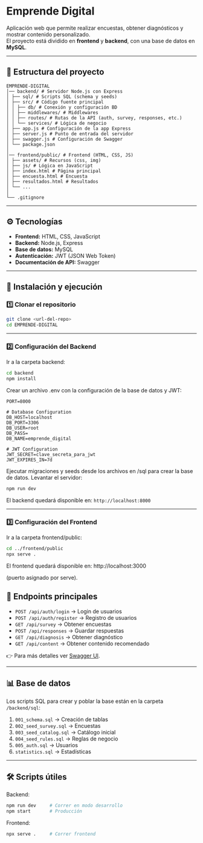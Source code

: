 # Emprende Digital

Aplicación web que permite realizar encuestas, obtener diagnósticos y mostrar contenido personalizado.  
El proyecto está dividido en **frontend** y **backend**, con una base de datos en **MySQL**.  

---

## 📂 Estructura del proyecto

```
EMPRENDE-DIGITAL
│── backend/ # Servidor Node.js con Express
│ ├── sql/ # Scripts SQL (schema y seeds)
│ ├── src/ # Código fuente principal
│ │ ├── db/ # Conexión y configuración BD
│ │ ├── middlewares/ # Middlewares
│ │ ├── routes/ # Rutas de la API (auth, survey, responses, etc.)
│ │ └── services/ # Lógica de negocio
│ ├── app.js # Configuración de la app Express
│ ├── server.js # Punto de entrada del servidor
│ ├── swagger.js # Configuración de Swagger
│ └── package.json
│
│── frontend/public/ # Frontend (HTML, CSS, JS)
│ ├── assets/ # Recursos (css, img)
│ ├── js/ # Lógica en JavaScript
│ ├── index.html # Página principal
│ ├── encuesta.html # Encuesta
│ ├── resultados.html # Resultados
│ └── ...
│
└── .gitignore
```

---

## ⚙️ Tecnologías

- **Frontend:** HTML, CSS, JavaScript  
- **Backend:** Node.js, Express  
- **Base de datos:** MySQL  
- **Autenticación:** JWT (JSON Web Token)  
- **Documentación de API:** Swagger  

---

## 🚀 Instalación y ejecución

### 1️⃣ Clonar el repositorio
```bash
git clone <url-del-repo>
cd EMPRENDE-DIGITAL
```
---
### 2️⃣ Configuración del Backend

Ir a la carpeta backend:
```bash
cd backend
npm install
```
Crear un archivo .env con la configuración de la base de datos y JWT:
```
PORT=8000

# Database Configuration
DB_HOST=localhost
DB_PORT=3306
DB_USER=root
DB_PASS=
DB_NAME=emprende_digital

# JWT Configuration
JWT_SECRET=clave_secreta_para_jwt
JWT_EXPIRES_IN=7d
```
Ejecutar migraciones y seeds desde los archivos en /sql para crear la base de datos.
Levantar el servidor:
```bash
npm run dev
```

El backend quedará disponible en: `http://localhost:8000`

---

### 3️⃣ Configuración del Frontend

Ir a la carpeta frontend/public:

```bash
cd ../frontend/public
npx serve .
```

El frontend quedará disponible en: http://localhost:3000


(puerto asignado por serve).

## 📌 Endpoints principales

- `POST /api/auth/login` → Login de usuarios  
- `POST /api/auth/register` → Registro de usuarios  
- `GET /api/survey` → Obtener encuestas  
- `POST /api/responses` → Guardar respuestas  
- `GET /api/diagnosis` → Obtener diagnóstico  
- `GET /api/content` → Obtener contenido recomendado  

👉 Para más detalles ver [Swagger UI](http://localhost:8000/api/docs).

---

## 📊 Base de datos

Los scripts SQL para crear y poblar la base están en la carpeta `/backend/sql`:

1. `001_schema.sql` → Creación de tablas  
2. `002_seed_survey.sql` → Encuestas  
3. `003_seed_catalog.sql` → Catálogo inicial  
4. `004_seed_rules.sql` → Reglas de negocio  
5. `005_auth.sql` → Usuarios  
6. `statistics.sql` → Estadísticas  

---

## 🛠 Scripts útiles

Backend:
```bash
npm run dev     # Correr en modo desarrollo
npm start       # Producción
```
Frontend:
```bash
npx serve .     # Correr frontend
```
